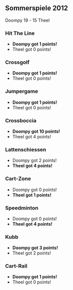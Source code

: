 ## Sommerspiele 2012
Doompy 19 - 15 Theel

### Hit The Line
* **Doompy got 1 points!**
* Theel got 0 points!

### Crossgolf
* **Doompy got 1 points!**
* Theel got 0 points!

### Jumpergame
* **Doompy got 1 points!**
* Theel got 0 points!

### Crossboccia
* **Doompy got 10 points!**
* Theel got 4 points!

### Lattenschiessen
* Doompy got 2 points!
* **Theel got 4 points!**

### Cart-Zone
* Doompy got 0 points!
* **Theel got 1 points!**

### Speedminton
* Doompy got 0 points!
* **Theel got 4 points!**

### Kubb
* **Doompy got 3 points!**
* Theel got 2 points!

### Cart-Rail
* **Doompy got 1 points!**
* Theel got 0 points!

